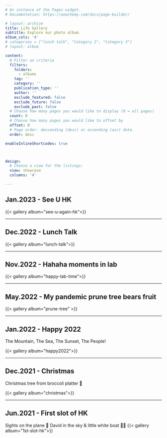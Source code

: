 ```yaml
---
# An instance of the Pages widget.
# Documentation: https://wowchemy.com/docs/page-builder/

# layout: archive
title: Life Gallery
subtitle: Explore our photo album.
album_cols: '4'
# categories = ["lunch talk", "Category 2", "Category 3"]
# layout: album

content:
  # Filter on criteria
  filters:
    folders:
      - albums
    tag: ''
    category: ''
    publication_type: ''
    author: ''
    exclude_featured: false
    exclude_future: false
    exclude_past: false
  # Choose how many pages you would like to display (0 = all pages)
  count: 0
  # Choose how many pages you would like to offset by
  offset: 0
  # Page order: descending (desc) or ascending (asc) date.
  order: desc

enableInlineShortcodes: true



design:
  # Choose a view for the listings:
  view: showcase
  columns: '4'

---
```


## Jan.2023 - See U HK
<!-- Always hard to say goodbye. Tried to mark the proof that I was here. The laugh of labers in office hour, the wishes from Prof.Qu and labers, and the view of my bedroom -->

{{< gallery album="see-u-again-hk">}}

___ 

## Dec.2022 - Lunch Talk
<!-- Marking the moment I tried to be brave and make smart decision. signing in a lunch talking, and it is valuable, full of Prof.Qu's wisdom, encouraging and healing, much more than expected.    -->

{{< gallery album="lunch-talk">}}

___  

## Nov.2022 - Hahaha moments in lab

{{< gallery album="happy-lab-time">}}

___  
 

## May.2022 - My pandemic prune tree bears fruit  
<!-- My prune tree bears fruit. I planted this prune tree during the pandemic in 2019. The tree starts to bear fruit, the pandemic is still around. Maybe the pandemic will disappear when my coffee tree bear fruit. Or, maybe my coffee tree will actually bear fruit... -->
  
{{< gallery album="prune-tree" >}}
___  


## Jan.2022 - Happy 2022
The Mountain, The Sea, The Sunset, The People!  

{{< gallery album="happy2022">}}

___  


## Dec.2021 - Christmas
Christmas tree from broccoli platter 🥦  

{{< gallery album="christmas">}}

___  


## Jun.2021 - First slot of HK
Sights on the plane 🛬
David in the sky & little white boat 😶‍🌫️
{{< gallery album="1st-slot-hk">}}